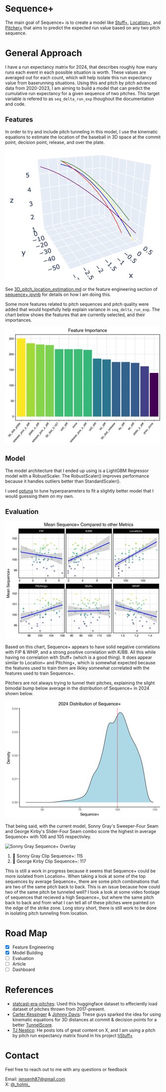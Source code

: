 # Sequence+


The main goal of Sequence+ is to create a model like [Stuff+](https://www.google.com/search?client=safari&rls=en&q=stuff%2B&ie=UTF-8&oe=UTF-8), [Location+](https://www.google.com/search?client=safari&rls=en&q=stuff%2B&ie=UTF-8&oe=UTF-8), and [Pitcher+](https://www.google.com/search?client=safari&rls=en&q=stuff%2B&ie=UTF-8&oe=UTF-8) that aims to predict the expected run value based on any two pitch sequence. 


# General Approach

I have a run expectancy matrix for 2024, that describes roughly how many runs each event in each possible situation is worth. These values are averaged out for each count, which will help isolate this run expectancy value from baserunning situations. Using this and pitch by pitch advanced data from 2020-2023, I am aiming to build a model that can predict the cumulative run expectancy for a given sequence of two pitches. This target variable is refered to as `seq_delta_run_exp` thoughout the documentation and code. 

## Features

In order to try and include pitch tunneling in this model, I use the kinematic equations to estimate the location of the baseball in 3D space at the commit point, decision point, release, and over the plate.

![Yu Darvish Sample](./plots/darvish_samples.png)

See [3D_pitch_location_estimation.md](./docs/3D_pitch_location_estimation.md) or the feature engineering section of [sequence+.ipynb](./notebooks/sequence+.ipynb) for details on how I am doing this.

Some more features related to pitch sequences and pitch quality were added that would hopefully help explain variance in `seq_delta_run_exp`. The chart below shows the features that are currently selected, and their importances.

![Feature Importances](plots/feature_importance.png)

## Model

The model architecture that I ended up using is a LightGBM Regressor model with a RobustScaler. The RobustScaler() improves performance because it handles outliers better than StandardScaler().  

I used [optuna](https://optuna.org) to tune hyperparameters to fit a slightly better model that I would guessing them on my own. 

## Evaluation

![Evaluation](./plots/sequence+eval.png)

Based on this chart, Sequence+ appears to have solid negative correlations with FIP & WHIP, and a strong positive correlation with K/BB. All this while having no correlation with Stuff+ (which is a good thing). It does appear similar to Location+ and Pitching+, which is somewhat expected because the features used to train them are likley somewhat correlated with the features used to train Sequence+.

Pitchers are not always trying to tunnel their pitches, explaining the silght bimodal bump below average in the distribution of Sequence+ in 2024 shown below. 

![Sequence+ Distribution plot](./plots/overall_dist.png)

That being said, with the current model, Sonny Gray's Sweeper-Four Seam and George Kirby's Slider-Four Seam combo score the highest in average Sequence+ with 106 and 105 respectivley. 

![Sonny Gray Sequence+ Overlay](./assets/sample_high_sequence+_overlay.gif)

1. 🎥 Sonny Gray Clip Sequence+: 115
2. 🎥 George Kirby Clip Sequence+: 117

This is still a work in progress because it seems that Sequence+ could be more isolated from Location+. When taking a look at some of the top sequences by average Sequence+, there are some pitch combinations that are two of the same pitch back to back. This is an issue because how could two of the same pitch be tunneled well? I took a look at some video footage of sequences that recieved a high Sequence+, but where the same pitch back to back and from what I can tell all of these pitches were painted on the edge of the strike zone. Long story short, there is still work to be done in isolating pitch tunneling from location.

# Road Map

- [x] Feature Engineering
- [x] Model Building
- [ ] Evaluation
- [ ] Article
- [ ] Dashboard

# References

- [statcast-era-pitches](https://huggingface.co/datasets/Jensen-holm/statcast-era-pitches): Used this huggingface dataset to effeciently load dataset of pitches thrown from 2017-present.
- [Carter Kessinger](https://x.com/ckessinger44) & [Johnny Davis](https://x.com/Johnny_Davis12): These guys sparked the idea for using kinematic equations for 3D distances at commit & decision points for a better [TunnelScore]().
- [TJ Nestico](https://x.com/TJStats): He posts lots of great content on X, and I am using a pitch by pitch run expectancy matrix found in his project [tjStuff+](https://github.com/tnestico/tjstuff_plus)

# Contact

Feel free to reach out to me with any questions or feedback 

Email: jensenh87@gmail.com <br>
X: [@\_holmj\_](https://x.com/_holmj_)
